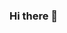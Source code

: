 ### Hi there 👋

<!--
**IkechiTitus/IkechiTitus** is a ✨ _special_ ✨ repository because its `README.md` (this file) appears on your GitHub profile.

Here are some ideas to get you started:

- 🔭 I’m currently working on ... Write ups 
- 🌱 I’m currently learning ... How to write more
- 👯 I’m looking to collaborate on ...github
- 🤔 I’m looking for help with ...any one
- 💬 Ask me about ... anything
- 📫 How to reach me: ... ikechifavour220@gmail.com
- 😄 Pronouns: ...
- ⚡ Fun fact: ...A footballer ☺️
-->
